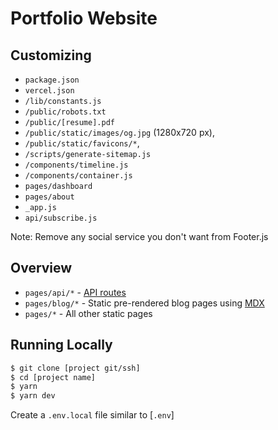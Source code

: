 # Portfolio Website

## Customizing

- `package.json`
- `vercel.json`
- `/lib/constants.js`
- `/public/robots.txt`
- `/public/[resume].pdf`
- `/public/static/images/og.jpg` (1280x720 px),
- `/public/static/favicons/*`,
- `/scripts/generate-sitemap.js`
- `/components/timeline.js`
- `/components/container.js`
- `pages/dashboard`
- `pages/about`
- `_app.js`
- `api/subscribe.js`

Note:
Remove any social service you don't want from Footer.js

## Overview

- `pages/api/*` - [API routes](https://nextjs.org/docs/api-routes/introduction)
- `pages/blog/*` - Static pre-rendered blog pages using [MDX](https://github.com/mdx-js/mdx)
- `pages/*` - All other static pages

## Running Locally

```bash
$ git clone [project git/ssh]
$ cd [project name]
$ yarn
$ yarn dev
```

Create a `.env.local` file similar to [`.env`]
